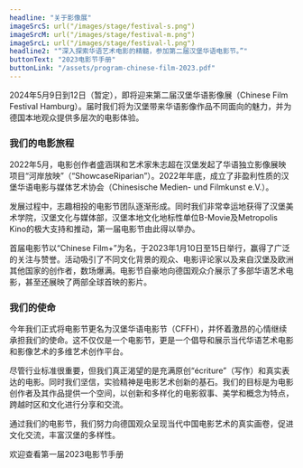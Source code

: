 ```yaml
---
headline: "关于影像展"
imageSrcS: url("/images/stage/festival-s.png")
imageSrcM: url("/images/stage/festival-m.png")
imageSrcL: url("/images/stage/festival-l.png")
headline2: "“深入探索华语艺术电影的精髓，参加第二届汉堡华语电影节。”"
buttonText: "2023电影节手册"
buttonLink: "/assets/program-chinese-film-2023.pdf"
---
```


2024年5月9日到12日（暂定），即将迎来第二届汉堡华语影像展（Chinese Film Festival Hamburg）。届时我们将为汉堡带来华语影像作品不同面向的魅力，并为德国本地观众提供多层次的电影体验。

### 我们的电影旅程

2022年5月，电影创作者盛涵琪和艺术家朱志超在汉堡发起了华语独立影像展映项目“河岸放映”（“ShowcaseRiparian”）。2022年年底，成立了非盈利性质的汉堡华语电影与媒体艺术协会（Chinesische Medien- und Filmkunst e.V.）。

发展过程中，志趣相投的电影节团队逐渐形成。同时我们非常幸运地获得了汉堡美术学院，汉堡文化与媒体部，汉堡本地文化地标性单位B-Movie及Metropolis Kino的极大支持和推动，第一届电影节由此得以举办。

首届电影节以“Chinese Film+”为名，于2023年1月10日至15日举行，赢得了广泛的关注与赞誉。活动吸引了不同文化背景的观众、电影评论家以及来自汉堡及欧洲其他国家的创作者，数场爆满。电影节自豪地向德国观众介展示了多部华语艺术电影，甚至还展映了两部全球首映的影片。

### 我们的使命

今年我们正式将电影节更名为汉堡华语电影节（CFFH），并怀着激昂的心情继续承担我们的使命。这不仅仅是一个电影节，更是一个倡导和展示当代华语艺术电影和影像艺术的多维艺术创作平台。

尽管行业标准很重要，但我们真正渴望的是充满原创“écriture”（写作）和真实表达的电影。同时我们坚信，实验精神是电影艺术创新的基石。我们的目标是为电影创作者及其作品提供一个空间，以创新和多样化的电影叙事、美学和概念为特点，跨越时区和文化进行分享和交流。

通过我们的电影节，我们努力向德国观众呈现当代中国电影艺术的真实画卷，促进文化交流，丰富汉堡的多样性。

欢迎查看第一届2023电影节手册
